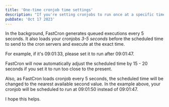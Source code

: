 ```yaml
---
title: 'One-time cronjob time settings'
description: "If you're setting cronjobs to run once at a specific time, please ensure that it's at least 15 seconds into the future."
pubDate: 'Oct 17 2023'
---
```


In the background, FastCron generates queued executions every 5 seconds. It also loads your cronjobs *3-5 seconds* before the scheduled time to send to the cron servers and execute at the exact time. 

For example, if it's 09:01:33, please set it to run after 09:01:47.

FastCron will now automatically adjust the scheduled time by 15 - 20 seconds if you set it to run too close to the present.

Also, as FastCron loads cronjob every 5 seconds, the scheduled time will be changed to the nearest available second value. In the example above, your cronjob will be scheduled to run at 09:01:50 instead of 09:01:47.

I hope this helps.